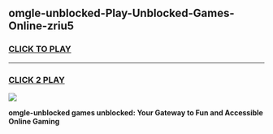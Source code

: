 
## omgle-unblocked-Play-Unblocked-Games-Online-zriu5
<h3>
<a href="https://premium76.site?title=omgle-unblocked&ref=25A">CLICK TO PLAY</a></h3>
<hr>

<h3>
<a href="https://premium76.site?title=omgle-unblocked&ref=25A">CLICK 2 PLAY</a>
  
</h3>

<a href="https://premium76.site?title=omgle-unblocked&ref=25A"><img src="https://clearcache.store/games.png"></a>


**omgle-unblocked games unblocked: Your Gateway to Fun and Accessible Online Gaming**
